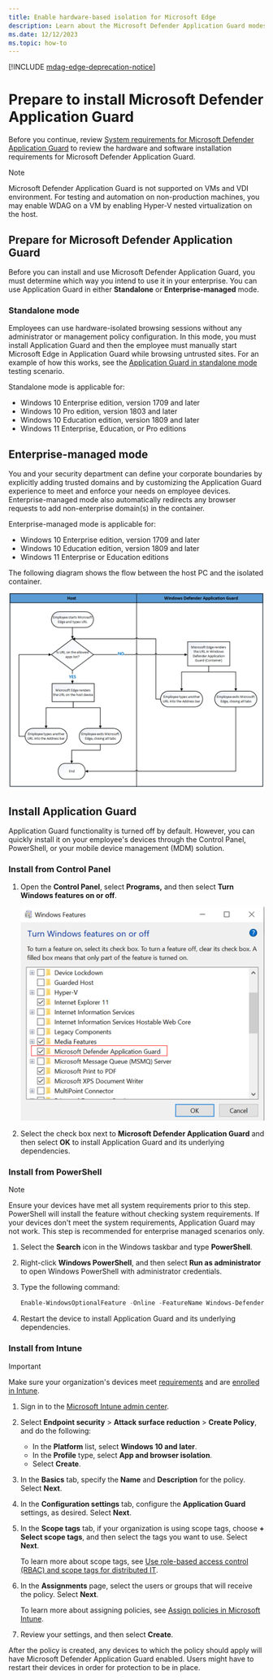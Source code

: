 ```yaml
---
title: Enable hardware-based isolation for Microsoft Edge
description: Learn about the Microsoft Defender Application Guard modes (Standalone or Enterprise-managed), and how to install Application Guard in your enterprise.
ms.date: 12/12/2023
ms.topic: how-to
---
```


[!INCLUDE [mdag-edge-deprecation-notice](../../../includes/mdag-edge-deprecation-notice.md)]

# Prepare to install Microsoft Defender Application Guard

Before you continue, review [System requirements for Microsoft Defender Application Guard](reqs-md-app-guard.md) to review the hardware and software installation requirements for Microsoft Defender Application Guard.

> [!NOTE]
> Microsoft Defender Application Guard is not supported on VMs and VDI environment. For testing and automation on non-production machines, you may enable WDAG on a VM by enabling Hyper-V nested virtualization on the host.

## Prepare for Microsoft Defender Application Guard

Before you can install and use Microsoft Defender Application Guard, you must determine which way you intend to use it in your enterprise. You can use Application Guard in either **Standalone** or **Enterprise-managed** mode.

### Standalone mode

Employees can use hardware-isolated browsing sessions without any administrator or management policy configuration. In this mode, you must install Application Guard and then the employee must manually start Microsoft Edge in Application Guard while browsing untrusted sites. For an example of how this works, see the [Application Guard in standalone mode](test-scenarios-md-app-guard.md) testing scenario.

Standalone mode is applicable for:

- Windows 10 Enterprise edition, version 1709 and later
- Windows 10 Pro edition, version 1803 and later
- Windows 10 Education edition, version 1809 and later
- Windows 11 Enterprise, Education, or Pro editions

## Enterprise-managed mode

You and your security department can define your corporate boundaries by explicitly adding trusted domains and by customizing the Application Guard experience to meet and enforce your needs on employee devices. Enterprise-managed mode also automatically redirects any browser requests to add non-enterprise domain(s) in the container.

Enterprise-managed mode is applicable for:

- Windows 10 Enterprise edition, version 1709 and later
- Windows 10 Education edition, version 1809 and later
- Windows 11 Enterprise or Education editions

The following diagram shows the flow between the host PC and the isolated container.

![Flowchart for movement between Microsoft Edge and Application Guard.](images/application-guard-container-v-host.png)

## Install Application Guard

Application Guard functionality is turned off by default. However, you can quickly install it on your employee's devices through the Control Panel, PowerShell, or your mobile device management (MDM) solution.

### Install from Control Panel

1. Open the **Control Panel**, select **Programs,** and then select **Turn Windows features on or off**.

    ![Windows Features, turning on Microsoft Defender Application Guard.](images/turn-windows-features-on-off.png)

1. Select the check box next to **Microsoft Defender Application Guard** and then select **OK** to install Application Guard and its underlying dependencies.

### Install from PowerShell

> [!NOTE]
> Ensure your devices have met all system requirements prior to this step. PowerShell will install the feature without checking system requirements. If your devices don't meet the system requirements, Application Guard may not work. This step is recommended for enterprise managed scenarios only.

1. Select the **Search** icon in the Windows taskbar and type **PowerShell**.

1. Right-click **Windows PowerShell**, and then select **Run as administrator** to open Windows PowerShell with administrator credentials.

1. Type the following command:

   ```powershell
   Enable-WindowsOptionalFeature -Online -FeatureName Windows-Defender-ApplicationGuard
   ```

1. Restart the device to install Application Guard and its underlying dependencies.

### Install from Intune

> [!IMPORTANT]
> Make sure your organization's devices meet [requirements](reqs-md-app-guard.md) and are [enrolled in Intune](/mem/intune/enrollment/device-enrollment).

1. Sign in to the [Microsoft Intune admin center](https://go.microsoft.com/fwlink/?linkid=2109431).

1. Select **Endpoint security** > **Attack surface reduction** > **Create Policy**, and do the following:

   - In the **Platform** list, select **Windows 10 and later**.
   - In the **Profile** type, select **App and browser isolation**.
   - Select **Create**.

1. In the **Basics** tab, specify the **Name** and **Description** for the policy. Select **Next**.

1. In the **Configuration settings** tab, configure the **Application Guard** settings, as desired. Select **Next**.

1. In the **Scope tags** tab, if your organization is using scope tags, choose **+ Select scope tags**, and then select the tags you want to use. Select **Next**.

   To learn more about scope tags, see [Use role-based access control (RBAC) and scope tags for distributed IT](/mem/intune/fundamentals/scope-tags).

1. In the **Assignments** page, select the users or groups that will receive the policy. Select **Next**.

   To learn more about assigning policies, see [Assign policies in Microsoft Intune](/mem/intune/configuration/device-profile-assign).

1. Review your settings, and then select **Create**.

After the policy is created, any devices to which the policy should apply will have Microsoft Defender Application Guard enabled. Users might have to restart their devices in order for protection to be in place.
